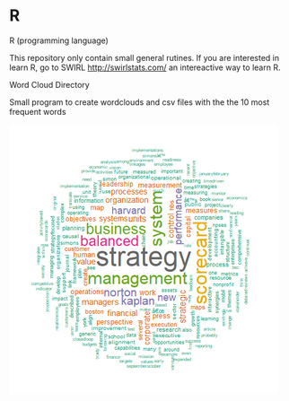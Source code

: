 # R
R (programming language)

This repository only contain small general rutines. If you are interested in learn R, go to SWIRL http://swirlstats.com/ an intereactive way to learn R.

Word Cloud Directory

Small program to create wordclouds and csv files with the the 10 most frequent words

![Alt text](./R_WordCloud/Strategy_Map.png?raw=true "WordCloud")
